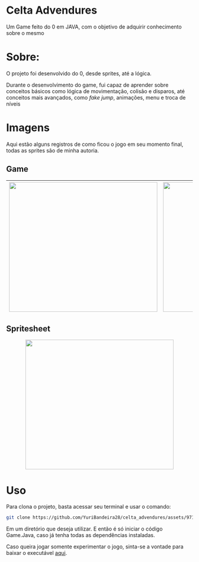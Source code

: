 # Celta Advendures
Um Game feito do 0 em JAVA, com o objetivo de adquirir conhecimento sobre o mesmo

# Sobre:
O projeto foi desenvolvido do 0, desde sprites, até a lógica.

Durante o desenvolvimento do game, fui capaz de aprender sobre conceitos básicos como lógica de movimentação, colisão e disparos, até conceitos mais avançados, como _fake jump_, animações, menu e troca de níveis


# Imagens
Aqui estão alguns registros de como ficou o jogo em seu momento final, todas as sprites são de minha autoria.

## Game

<div  align="center"">
  
  | <div><img src='https://github.com/YuriBandeira28/celta_advendures/assets/97187847/9af6ae0b-84a7-4788-acef-8835c3179a8e' style='width: 400px; height: 350px;'></div> | <div><img src='https://github.com/YuriBandeira28/celta_advendures/assets/97187847/2492b896-12db-4674-bbcf-462a0eb2713a' style='width: 400px; height: 350px;'></div> 
  | :-: | :-: |
  
</div>

## Spritesheet

 <div  align="center">
  <img src='https://github.com/YuriBandeira28/celta_advendures/assets/97187847/5479461e-6fe7-44be-8b6c-cb50dad7c2aa' style='width: 400px; height: 350px;'>
</div>

# Uso
Para clona o projeto, basta acessar seu terminal e usar o comando:

```bash
git clone https://github.com/YuriBandeira28/celta_advendures/assets/97187847/2492b896-12db-4674-bbcf-462a0eb2713a
```
Em um diretório que deseja utilizar. E então é só iniciar o código Game.Java, caso já tenha todas as dependências instaladas.


Caso queira jogar somente experimentar o jogo, sinta-se a vontade para baixar o executável [aqui](https://github.com/YuriBandeira28/celta_advendures/raw/main/Celta/out/artifacts/Celta_jar/Celta.jar).




